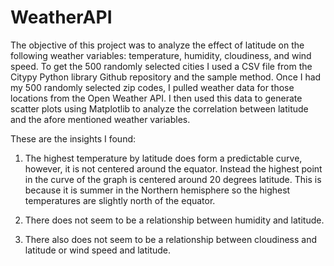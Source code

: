 # WeatherAPI
The objective of this project was to analyze the effect of latitude on the following weather variables: temperature, humidity, cloudiness, and wind speed. To get the 500 randomly selected cities I used a CSV file from the Citypy Python library Github repository and the sample method. Once I had my 500 randomly selected zip codes, I pulled weather data for those locations from the Open Weather API. I then used this data to generate scatter plots using Matplotlib to analyze the correlation between latitude and the afore mentioned weather variables. 

These are the insights I found:
1. The highest temperature by latitude does form a predictable curve, however, it is not centered around the equator. Instead the highest point in the curve of the graph is centered around 20 degrees latitude. This is because it is summer in the Northern hemisphere so the highest temperatures are slightly north of the equator. 

2. There does not seem to be a relationship between humidity and latitude. 

3. There also does not seem to be a relationship between cloudiness and latitude or wind speed and latitude. 
